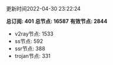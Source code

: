更新时间2022-04-30 23:22:24

**总订阅: 401**
**总节点: 16587**
**有效节点: 2844**
- v2ray节点: 1533
- ss节点: 592
- ssr节点: 388
- trojan节点: 331
